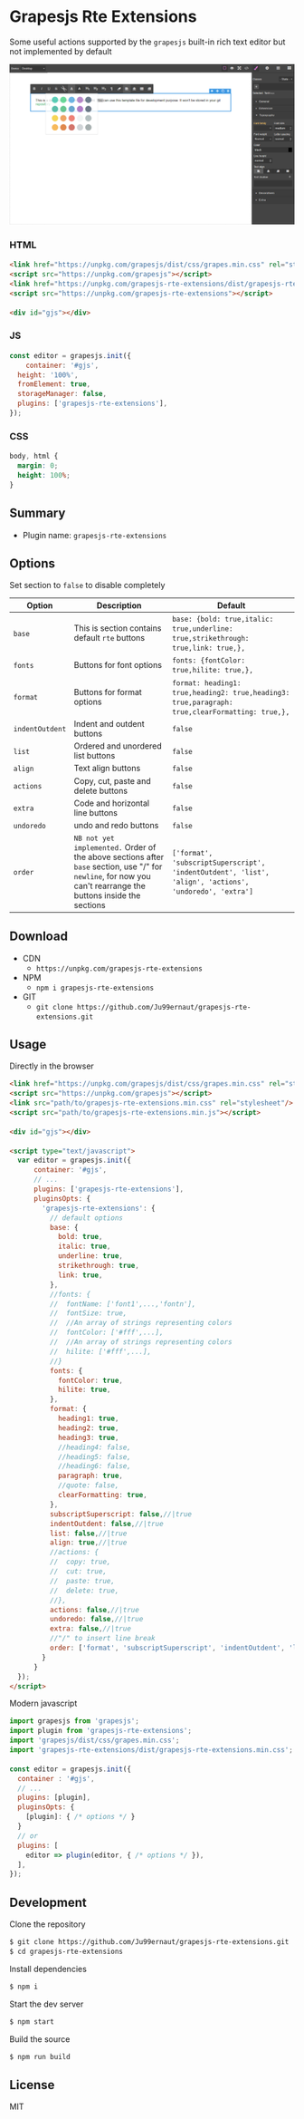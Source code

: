 # Grapesjs Rte Extensions

Some useful actions supported by the `grapesjs` built-in rich text editor but not implemented by default

<p align="center">
  <img src="demo.png" alt="demo.png">
</p>

### HTML
```html
<link href="https://unpkg.com/grapesjs/dist/css/grapes.min.css" rel="stylesheet">
<script src="https://unpkg.com/grapesjs"></script>
<link href="https://unpkg.com/grapesjs-rte-extensions/dist/grapesjs-rte-extensions.min.css" rel="stylesheet">
<script src="https://unpkg.com/grapesjs-rte-extensions"></script>

<div id="gjs"></div>
```

### JS
```js
const editor = grapesjs.init({
	container: '#gjs',
  height: '100%',
  fromElement: true,
  storageManager: false,
  plugins: ['grapesjs-rte-extensions'],
});
```

### CSS
```css
body, html {
  margin: 0;
  height: 100%;
}
```


## Summary

* Plugin name: `grapesjs-rte-extensions`


## Options

Set section to `false` to disable completely

| Option | Description | Default |
|-|-|-
| `base` | This is section contains default `rte` buttons | `base: {bold: true,italic: true,underline: true,strikethrough: true,link: true,},` |
| `fonts` | Buttons for font options | `fonts: {fontColor: true,hilite: true,},` |
| `format` | Buttons for format options | `format: heading1: true,heading2: true,heading3: true,paragraph: true,clearFormatting: true,},` |
| `indentOutdent` | Indent and outdent buttons | `false` |
| `list` | Ordered and unordered list buttons | `false` |
| `align` | Text align buttons | `false` |
| `actions` | Copy, cut, paste and delete buttons | `false` |
| `extra` | Code and horizontal line buttons | `false` |
| `undoredo` | undo and redo buttons | `false` |
| `order` | `NB not yet implemented.` Order of the above sections after `base` section, use "/" for `newline`, for now you can't rearrange the buttons inside the sections | `['format', 'subscriptSuperscript', 'indentOutdent', 'list', 'align', 'actions', 'undoredo', 'extra']` |




## Download

* CDN
  * `https://unpkg.com/grapesjs-rte-extensions`
* NPM
  * `npm i grapesjs-rte-extensions`
* GIT
  * `git clone https://github.com/Ju99ernaut/grapesjs-rte-extensions.git`



## Usage

Directly in the browser
```html
<link href="https://unpkg.com/grapesjs/dist/css/grapes.min.css" rel="stylesheet"/>
<script src="https://unpkg.com/grapesjs"></script>
<link src="path/to/grapesjs-rte-extensions.min.css" rel="stylesheet"/>
<script src="path/to/grapesjs-rte-extensions.min.js"></script>

<div id="gjs"></div>

<script type="text/javascript">
  var editor = grapesjs.init({
      container: '#gjs',
      // ...
      plugins: ['grapesjs-rte-extensions'],
      pluginsOpts: {
        'grapesjs-rte-extensions': {
          // default options
          base: {
            bold: true,
            italic: true,
            underline: true,
            strikethrough: true,
            link: true,
          },
          //fonts: {
          //  fontName: ['font1',...,'fontn'],
          //  fontSize: true,
          //  //An array of strings representing colors
          //  fontColor: ['#fff',...],
          //  //An array of strings representing colors
          //  hilite: ['#fff',...],
          //}
          fonts: {
            fontColor: true,
            hilite: true,
          },
          format: {
            heading1: true,
            heading2: true,
            heading3: true,
            //heading4: false,
            //heading5: false,
            //heading6: false,
            paragraph: true,
            //quote: false,
            clearFormatting: true,
          },
          subscriptSuperscript: false,//|true
          indentOutdent: false,//|true
          list: false,//|true
          align: true,//|true
          //actions: {
          //  copy: true,
          //  cut: true,
          //  paste: true,
          //  delete: true,
          //},
          actions: false,//|true
          undoredo: false,//|true
          extra: false,//|true
          //"/" to insert line break
          order: ['format', 'subscriptSuperscript', 'indentOutdent', 'list', 'align', 'actions', 'undoredo', 'extra'],
        }
      }
  });
</script>
```

Modern javascript
```js
import grapesjs from 'grapesjs';
import plugin from 'grapesjs-rte-extensions';
import 'grapesjs/dist/css/grapes.min.css';
import 'grapesjs-rte-extensions/dist/grapesjs-rte-extensions.min.css';

const editor = grapesjs.init({
  container : '#gjs',
  // ...
  plugins: [plugin],
  pluginsOpts: {
    [plugin]: { /* options */ }
  }
  // or
  plugins: [
    editor => plugin(editor, { /* options */ }),
  ],
});
```



## Development

Clone the repository

```sh
$ git clone https://github.com/Ju99ernaut/grapesjs-rte-extensions.git
$ cd grapesjs-rte-extensions
```

Install dependencies

```sh
$ npm i
```

Start the dev server

```sh
$ npm start
```

Build the source

```sh
$ npm run build
```



## License

MIT
